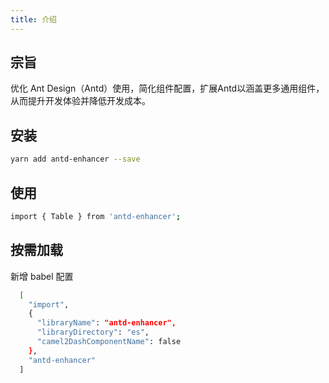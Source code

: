```yaml
---
title: 介绍
---
```


## 宗旨
优化 Ant Design（Antd）使用，简化组件配置，扩展Antd以涵盖更多通用组件，从而提升开发体验并降低开发成本。

## 安装

```bash
yarn add antd-enhancer --save
```

## 使用

```bash
import { Table } from 'antd-enhancer';
```

## 按需加载
新增 babel 配置

```bash
  [
    "import",
    {
      "libraryName": "antd-enhancer",
      "libraryDirectory": "es",
      "camel2DashComponentName": false
    },
    "antd-enhancer"
  ]
```
